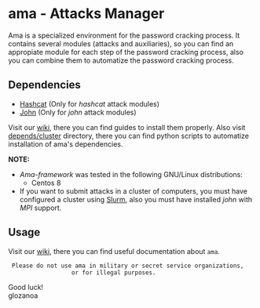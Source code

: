 # ama - Attacks Manager

Ama is a specialized environment for the password cracking process. It contains several modules (attacks and auxiliaries), so you can find an appropiate module for each step of the password cracking process, also you can combine them to automatize the password cracking process.

## Dependencies
* [Hashcat](https://hashcat.net/hashcat/) (Only for *hashcat* attack modules)
* [John](https://github.com/openwall/john) (Only for *john* attack modules)

Visit our [wiki](https://github.com/fpolit/ama-framework/wiki), there you can find guides to install them properly.
Also visit [depends/cluster](https://github.com/fpolit/ama-framework/tree/master/depends/cluster) directory, there you can find python scripts to automatize installation of ama's dependencies.

**NOTE:**  
* *Ama-framework* was tested in the following GNU/Linux distributions:
     * Centos 8
* If you want to submit attacks in a cluster of computers, you must have configured a cluster using [Slurm](https://slurm.schedmd.com/overview.html), also you must have installed *john* with *MPI* support.

## Usage
Visit our [wiki](https://github.com/fpolit/ama-framework/wiki), there you can find useful documentation about `ama`.  



     Please do not use ama in military or secret service organizations,
                      or for illegal purposes.



Good luck!  
            glozanoa
